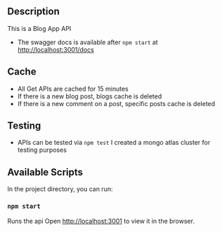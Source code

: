 ## Description

This is a Blog App API
- The swagger docs is available after `npm start` at [http://localhost:3001/docs](http://localhost:3001/docs) 

## Cache

- All Get APIs are cached for 15 minutes
- If there is a new blog post, blogs cache is deleted
- If there is a new comment on a post, specific posts cache is deleted

## Testing

- APIs can be tested via `npm test` I created a mongo atlas cluster for testing purposes

## Available Scripts

In the project directory, you can run:

### `npm start`

Runs the api 
Open [http://localhost:3001](http://localhost:3001) to view it in the browser.



